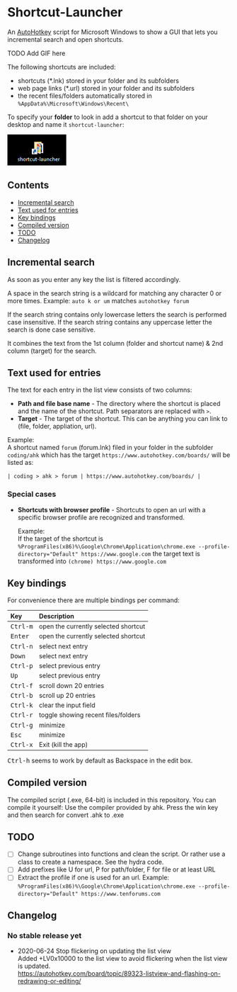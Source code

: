 # Shortcut-Launcher

An [AutoHotkey](https://www.autohotkey.com/) script for Microsoft Windows to show a GUI that lets you incremental search and open shortcuts.

TODO Add GIF here

The following shortcuts are included:

- shortcuts (\*.lnk) stored in your folder and its subfolders
- web page links (\*.url) stored in your folder and its subfolders
- the recent files/folders automatically stored in `%AppData%\Microsoft\Windows\Recent\`

To specify your **folder** to look in add a shortcut to that folder on your desktop and name it `shortcut-launcher`:

![shortcut launcher on the desktop](img/desktop-shortcut.png)

## Contents

- [Incremental search](#incremental-search)
- [Text used for entries](#text-used-for-entries)
- [Key bindings](#key-bindings)
- [Compiled version](#compiled-version)
- [TODO](#todo)
- [Changelog](#changelog)

## Incremental search

As soon as you enter any key the list is filtered accordingly.

A space in the search string is a wildcard for matching any character 0 or more times. Example: `auto k or um` matches `autohotkey forum`

If the search string contains only lowercase letters the search is performed case insensitive. If the search string contains any uppercase letter the search is done case sensitive.

It combines the text from the 1st column (folder and shortcut name) & 2nd column (target) for the search.

## Text used for entries

The text for each entry in the list view consists of two columns:

- **Path and file base name** - The directory where the shortcut is placed and the name of the shortcut. Path separators are replaced with `>`.
- **Target** - The target of the shortcut. This can be anything you can link to (file, folder, appliation, url).

Example:  
A shortcut named `forum` (forum.lnk) filed in your folder in the subfolder `coding/ahk` which has the target `https://www.autohotkey.com/boards/` will be listed as:

```text
| coding > ahk > forum | https://www.autohotkey.com/boards/ |
```

### Special cases

- **Shortcuts with browser profile** - Shortcuts to open an url with a specific browser profile are recognized and transformed.

  Example:  
  If the target of the shortcut is `%ProgramFiles(x86)%\Google\Chrome\Application\chrome.exe --profile-directory="Default" https://www.google.com` the target text is transformed into `(chrome) https://www.google.com`

## Key bindings

For convenience there are multiple bindings per command:

| Key               | Description                          |
| :---------------- | :----------------------------------- |
| <kbd>Ctrl-m</kbd> | open the currently selected shortcut |
| <kbd>Enter</kbd>  | open the currently selected shortcut |
| <kbd>Ctrl-n</kbd> | select next entry                    |
| <kbd>Down</kbd>   | select next entry                    |
| <kbd>Ctrl-p</kbd> | select previous entry                |
| <kbd>Up</kbd>     | select previous entry                |
| <kbd>Ctrl-f</kbd> | scroll down 20 entries               |
| <kbd>Ctrl-b</kbd> | scroll up 20 entries                 |
| <kbd>Ctrl-k</kbd> | clear the input field                |
| <kbd>Ctrl-r</kbd> | toggle showing recent files/folders  |
| <kbd>Ctrl-g</kbd> | minimize                             |
| <kbd>Esc</kbd>    | minimize                             |
| <kbd>Ctrl-x</kbd> | Exit (kill the app)                  |

<kbd>Ctrl-h</kbd> seems to work by default as Backspace in the edit box.

## Compiled version

The compiled script (.exe, 64-bit) is included in this repository. You can compile it
yourself: Use the compiler provided by ahk. Press the win key and then search
for convert .ahk to .exe

## TODO

- [ ] Change subroutines into functions and clean the script. Or rather use a
      class to create a namespace. See the hydra code.
- [ ] Add prefixes like U for url, P for path/folder, F for file or at least URL
- [ ] Extract the profile if one is used for an url. Example:
      `%ProgramFiles(x86)%\Google\Chrome\Application\chrome.exe --profile-directory="Default" https://www.tenforums.com`

## Changelog

### No stable release yet

- 2020-06-24 Stop flickering on updating the list view  
  Added +LV0x10000 to the list view to avoid flickering when the list view is updated.  
  https://autohotkey.com/board/topic/89323-listview-and-flashing-on-redrawing-or-editing/
